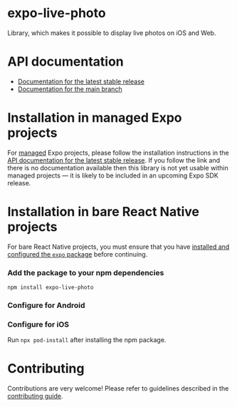 # expo-live-photo

Library, which makes it possible to display live photos on iOS and Web.

# API documentation

- [Documentation for the latest stable release](https://docs.expo.dev/versions/latest/sdk/live-photo/)
- [Documentation for the main branch](https://docs.expo.dev/versions/unversioned/sdk/live-photo/)

# Installation in managed Expo projects

For [managed](https://docs.expo.dev/archive/managed-vs-bare/) Expo projects, please follow the installation instructions in the [API documentation for the latest stable release](#api-documentation). If you follow the link and there is no documentation available then this library is not yet usable within managed projects &mdash; it is likely to be included in an upcoming Expo SDK release.

# Installation in bare React Native projects

For bare React Native projects, you must ensure that you have [installed and configured the `expo` package](https://docs.expo.dev/bare/installing-expo-modules/) before continuing.

### Add the package to your npm dependencies

```
npm install expo-live-photo
```

### Configure for Android

### Configure for iOS

Run `npx pod-install` after installing the npm package.

# Contributing

Contributions are very welcome! Please refer to guidelines described in the [contributing guide](https://github.com/expo/expo#contributing).
